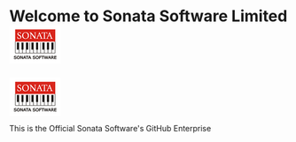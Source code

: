 # Welcome to Sonata Software Limited ![Sonata Software Limited](sonata-logo.png)

<!-- <img src="![Sonata Software Limited](sonata-logo.png)" align="right"
     alt="Sonata Software Limited" width="150" height="50"> -->

<div style="display: flex; align-items: center;">
  <img src="sonata-logo.png" alt="Sonata Software Limited" style="center: 10px;"> <align="center">
</div>


This is the Official Sonata Software's GitHub Enterprise